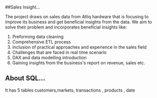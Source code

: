 ##Sales Insight...

The project draws on sales data from Atliq hardware that is focusing to improve its business and get beneficial insights from the data. We aim to solve their problem and incorporates beneficial insights like:
1.	Preforming data cleaning
2.	Comprehensive ETL process
3.	Inclusion of practical approaches and experience in the sales field
4.	Challenges that are faced in real time scenario
5.	DAX and data modelling introduction
6.	Gaining insights from the business's report on revenue, sales etc.

## About SQL...

It has 5 tables customers,markets, transactions , products , date

